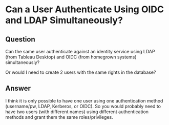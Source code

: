 # Can a User Authenticate Using OIDC and LDAP Simultaneously?

## Question
Can the same user authenticate against an identity service using LDAP (from Tableau Desktop) and OIDC (from homegrown systems) simultaneously?

Or would I need to create 2 users with the same rights in the database? 

## Answer
I think it is only possible to have one user using one authentication method (username/pw, LDAP, Kerberos, or OIDC). So you would probably need to have two users (with different names) using different authentication methods and grant them the same roles/privileges.